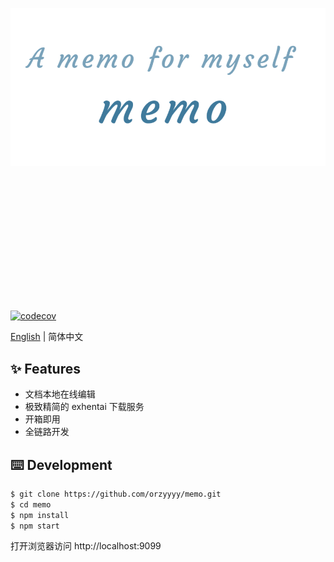 <p align="center">
  <img src="./docs/logo_transparent.gif" />
</p>

<div style="height: 200px;"></div>

[![codecov](https://codecov.io/gh/orzyyyy/memo/branch/master/graph/badge.svg)](https://codecov.io/gh/orzyyyy/memo)

[English](./README.md) | 简体中文

## ✨ Features

- 文档本地在线编辑
- 极致精简的 exhentai 下载服务
- 开箱即用
- 全链路开发

## ⌨️ Development

```bash
$ git clone https://github.com/orzyyyy/memo.git
$ cd memo
$ npm install
$ npm start
```

打开浏览器访问 http://localhost:9099
